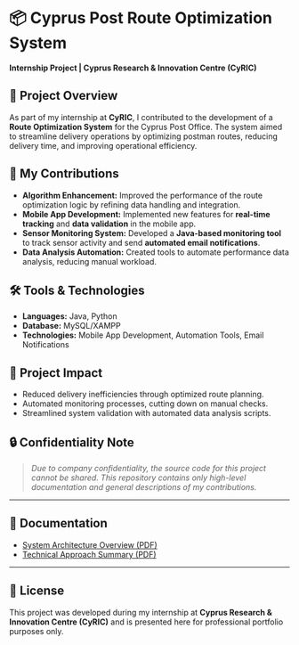 # 📦 Cyprus Post Route Optimization System

**Internship Project | Cyprus Research & Innovation Centre (CyRIC)**

## 📖 Project Overview

As part of my internship at **CyRIC**, I contributed to the development of a **Route Optimization System** for the Cyprus Post Office. The system aimed to streamline delivery operations by optimizing postman routes, reducing delivery time, and improving operational efficiency.

## 🔧 My Contributions

- **Algorithm Enhancement:** Improved the performance of the route optimization logic by refining data handling and integration.  
- **Mobile App Development:** Implemented new features for **real-time tracking** and **data validation** in the mobile app.  
- **Sensor Monitoring System:** Developed a **Java-based monitoring tool** to track sensor activity and send **automated email notifications**.  
- **Data Analysis Automation:** Created tools to automate performance data analysis, reducing manual workload.

## 🛠️ Tools & Technologies

- **Languages:** Java, Python  
- **Database:** MySQL/XAMPP  
- **Technologies:** Mobile App Development, Automation Tools, Email Notifications

## 🚀 Project Impact

- Reduced delivery inefficiencies through optimized route planning.  
- Automated monitoring processes, cutting down on manual checks.  
- Streamlined system validation with automated data analysis scripts.

## 🔒 Confidentiality Note

> *Due to company confidentiality, the source code for this project cannot be shared. This repository contains only high-level documentation and general descriptions of my contributions.*

---

## 📄 Documentation

- [System Architecture Overview (PDF)](#)  
- [Technical Approach Summary (PDF)](#)

---

## 📄 License

This project was developed during my internship at **Cyprus Research & Innovation Centre (CyRIC)** and is presented here for professional portfolio purposes only.

